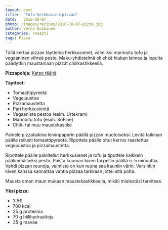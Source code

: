 ```yaml
---
layout: post
title:  "Tofu-herkkusienipizzaa"
date:   2016-10-07
photo: /images/recipes/2016-10-07-pizza.jpg
author: Verna Koskinen
categories: resepti
tags: Pizza
---
```


Tällä kertaa pizzan täytteinä herkkusienet, valmiiksi marinoitu tofu ja vegaaninen vihreä pesto. Maku-yhdistelmä oli ehkä hiukan laimea ja lopulta päädyttiin maustamaan pizzat chilikastikkeella.

**Pizzapohja:** [Katso täältä](/resepti/2016/04/02/pizzaa.html)


**Täytteet:**

- Tomaattipyreetä
- Vegejuustoa
- Pizzamaustetta
- Pari herkkusientä
- Vegaanista pestoa (esim. Urtekram)
- Marinoitu tofu (esim. SoFine)
- Chili- tai muu maustekastike

Painele pizzataikina leivinpaperin päällä pizzan muotoiseksi. Levitä taikinan päälle reilusti tomaattipyreetä. Ripottele päälle ohut kerros raastettua vegejuustoa ja pizzamaustetta.

Ripottele päälle paloitellut herkkusienet ja tofu ja tiputtele kaikkein päälimmäiseksi pesto. Paista kuuman kiven tai pellin päällä n. 5 minuuttia. Vahdi pizzan reunoja, valmista on kun reuna saa kauniin värin. Varsinkin kiven kanssa kannattaa vahtia pizzaa tarkkaan jottei sitä polta.

Mausta oman maun mukaan maustekastikkeella, mikäli mielestäsi tarvitsee.

**Yksi pizza:**

- 3.5€
- 700 kcal
- 25 g proteiinia
- 70 g hiilihydraatteja
- 35 g rasvaa

